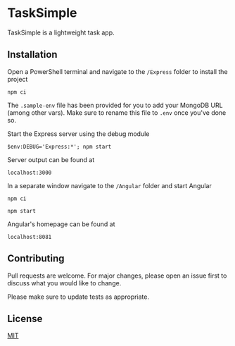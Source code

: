 # TaskSimple

TaskSimple is a lightweight task app.

## Installation

Open a PowerShell terminal and navigate to the ```/Express``` folder to install the project

```npm ci```

The ```.sample-env``` file has been provided for you to add your MongoDB URL (among other vars). Make sure to rename this file to ```.env``` once you've done so.

Start the Express server using the debug module

```$env:DEBUG='Express:*'; npm start```

Server output can be found at

```localhost:3000```

In a separate window navigate to the ```/Angular``` folder and start Angular

```npm ci```

```npm start```

Angular's homepage can be found at

```localhost:8081```

## Contributing
Pull requests are welcome. For major changes, please open an issue first to discuss what you would like to change.

Please make sure to update tests as appropriate.

## License
[MIT](https://choosealicense.com/licenses/mit/)
